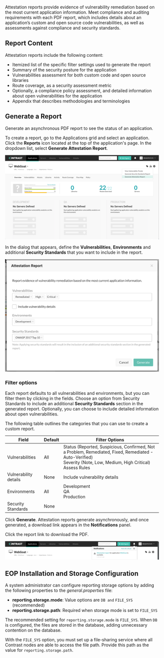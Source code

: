 <!--
title: "Attestation Reports
description: "Overview of attestation reports"
tags: "attestation application vulnerability PDF report"
-->
 
Attestation reports provide evidence of vulnerability remediation based on the most current application information. Meet compliance and auditing requirements with each PDF report, which includes details about an application’s custom and open source code vulnerabilities, as well as assessments against compliance and security standards.

## Report Content

Attestation reports include the following content:

* Itemized list of the specific filter settings used to generate the report
* Summary of the security posture for the application
* Vulnerabilities assessment for both custom code and open source libraries
* Route coverage, as a security assessment metric
* Optionally, a compliance policy assessment, and detailed information about open vulnerabilities for the application
* Appendix that describes methodologies and terminologies

## Generate a Report

Generate an asynchronous PDF report to see the status of an application.  

To create a report, go to the Applications grid and select an application. Click the **Reports** icon located at the top of the application's page. In the dropdown list, select **Generate Attestation Report**.

<a href="assets/images/Attestation-report-menu.png" rel="lightbox" title="Save a report"><img class="thumbnail" src="assets/images/Attestation-report-menu.png"/></a> 
 
In the dialog that appears, define the **Vulnerabilities**, **Environments** and additional **Security Standards** that you want to include in the report. 

<a href="assets/images/Attestation-report-dialog.png" rel="lightbox" title="Menu of saved reports"><img class="thumbnail" src="assets/images/Attestation-report-dialog.png"/></a> 

### Filter options

Each report defaults to all vulnerabilities and environments, but you can filter them by clicking in the fields. Choose an option from Security Standards to include an additional **Security Standards** section in the generated report. Optionally, you can choose to include detailed information about open vulnerabilities.

The following table outlines the categories that you can use to create a custom report.


| Field                 | Default      | Filter Options                                                                                               |
|-----------------------|--------------|--------------------------------------------------------------------------------------------------------------|
| Vulnerabilities       | All          | Status (Reported, Suspicious, Confirmed, Not a Problem, Remediated, Fixed, Remediated - Auto-Verified) <br> Severity (Note, Low, Medium, High Critical) <br> Assess Rules |
| Vulnerability details | None         | Include vulnerability details       |
| Environments          | All          | Development <br> QA <br> Production |
| Security Standards    | None         |                                     |


Click **Generate**. Attestation reports generate asynchronously, and once generated, a download link appears in the **Notifications** panel.

Click the report link to download the PDF.

<a href="assets/images/Attestation-report-download.png" rel="lightbox" title="Menu of saved reports"><img class="thumbnail" src="assets/images/Attestation-report-download.png"/></a> 

## EOP Installation and Storage Configuration

A system administrator can configure reporting storage options by adding the following properties to the *general.properties* file: 
* **reporting.storage.mode**: Value options are `DB and` `FILE_SYS` (recommended)
* **reporting.storage.path**: Required when storage mode is set to `FILE_SYS`

The recommended setting for `reporting.storage.mode` is `FILE_SYS`. When `DB` is configured, the files are stored in the database, adding unnecessary contention on the database. 

With the `FILE_SYS` option, you must set up a file-sharing service where all Contrast nodes are able to access the file path. Provide this path as the value for `reporting.storage.path`. 

 
